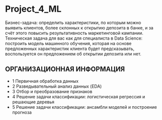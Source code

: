 # Project_4_ML
Бизнес-задача: определить характеристики, по которым можно выявить клиентов, более склонных к открытию депозита в банке, и за счёт этого повысить результативность маркетинговой кампании.
Техническая задача для вас как для специалиста в Data Science: построить модель машинного обучения, которая на основе предложенных характеристик клиента будет предсказывать, воспользуется он предложением об открытии депозита или нет.
## ОРГАНИЗАЦИОННАЯ ИНФОРМАЦИЯ
- 1 Первичная обработка данных
- 2 Разведывательный анализ данных (EDA)
- 3 Отбор и преобразование признаков
- 4 Решение задачи классификации: логистическая регрессия и решающие деревья
- 5 Решение задачи классификации: ансамбли моделей и построение прогноза

